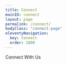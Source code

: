 ```yaml
---
title: Connect
mainID: connect
layout: page
permalink: /connect/
bodyClass: "connect-page"
eleventyNavigation:
  key: Connect
  order: 1000
---
```


Connect With Us
